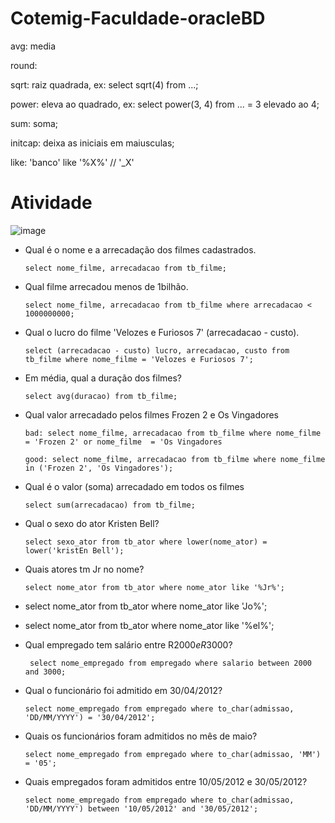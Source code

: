 # Cotemig-Faculdade-oracleBD

  avg: media
  
  round: 
  
  sqrt: raiz quadrada,
      ex: select sqrt(4) from ...;
      
  power: eleva ao quadrado,
      ex: select power(3, 4) from ... = 3 elevado ao 4;
      
  sum: soma;
  
  initcap: deixa as iniciais em maiusculas;
  
  like: 'banco' like '%X%' // '_X'
  
#  Atividade <br />
  ![image](https://user-images.githubusercontent.com/48488987/159388224-0e4a420e-3df0-42cb-bb16-6b24991ef7ed.png)
  
  - Qual é o nome e a arrecadação dos filmes cadastrados.
  
        select nome_filme, arrecadacao from tb_filme;

  - Qual filme arrecadou menos de 1bilhão.
  
        select nome_filme, arrecadacao from tb_filme where arrecadacao < 1000000000;

  - Qual o lucro do filme 'Velozes e Furiosos 7' (arrecadacao - custo).
  
        select (arrecadacao - custo) lucro, arrecadacao, custo from tb_filme where nome_filme = 'Velozes e Furiosos 7';

  - Em média, qual a duração dos filmes?
  
        select avg(duracao) from tb_filme;

  - Qual valor arrecadado pelos filmes Frozen 2 e Os Vingadores
  
        bad: select nome_filme, arrecadacao from tb_filme where nome_filme = 'Frozen 2' or nome_filme  = 'Os Vingadores
  
        good: select nome_filme, arrecadacao from tb_filme where nome_filme in ('Frozen 2', 'Os Vingadores');

  - Qual é o valor (soma) arrecadado em todos os filmes
  
        select sum(arrecadacao) from tb_filme;

  - Qual o sexo do ator Kristen Bell?
  
        select sexo_ator from tb_ator where lower(nome_ator) = lower('kristEn Bell');

  - Quais atores tm Jr no nome?
  
        select nome_ator from tb_ator where nome_ator like '%Jr%';
  
  - select nome_ator from tb_ator where nome_ator like 'Jo%';

  - select nome_ator from tb_ator where nome_ator like '%el%';
  
  - Qual empregado tem salário entre R$2000 e R$3000?
         
         select nome_empregado from empregado where salario between 2000 and 3000;

  - Qual o funcionário foi admitido em 30/04/2012?
  
        select nome_empregado from empregado where to_char(admissao, 'DD/MM/YYYY') = '30/04/2012';
        
  - Quais os funcionários foram admitidos no mês de maio?

        select nome_empregado from empregado where to_char(admissao, 'MM') = '05';
  
  - Quais empregados foram admitidos entre 10/05/2012 e 30/05/2012?
        
        select nome_empregado from empregado where to_char(admissao, 'DD/MM/YYYY') between '10/05/2012' and '30/05/2012';
